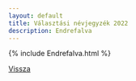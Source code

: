 ```yaml
---
layout: default
title: Választási névjegyzék 2022
description: Endrefalva
---
```


{% include Endrefalva.html %}

[Vissza](./)